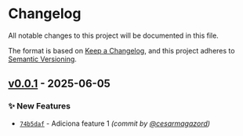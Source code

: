 # Changelog
All notable changes to this project will be documented in this file.

The format is based on [Keep a Changelog](https://keepachangelog.com/en/1.0.0/),
and this project adheres to [Semantic Versioning](https://semver.org/spec/v2.0.0.html).

## [v0.0.1] - 2025-06-05
### :sparkles: New Features
- [`74b5daf`](https://github.com/cesarmagazord/teste-github-actions/commit/74b5daf34eb3670dd2314cf11606f93e3207bc59) - Adiciona feature 1 *(commit by [@cesarmagazord](https://github.com/cesarmagazord))*

[v0.0.1]: https://github.com/cesarmagazord/teste-github-actions/compare/v0.0.0...v0.0.1
